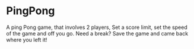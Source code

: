 # PingPong
A ping Pong game, that involves 2 players, Set a score limit, set the speed of the game and off you go. Need a break? Save the game and came back where you left it!
<br>
